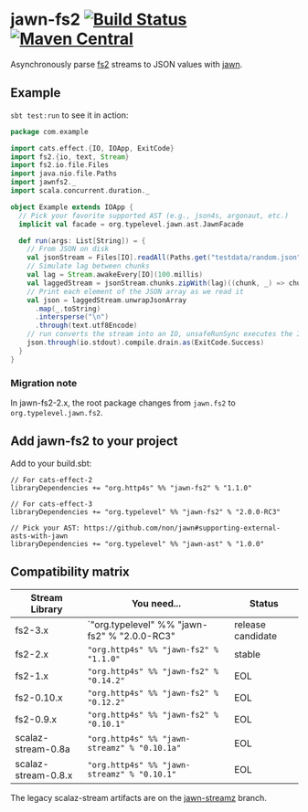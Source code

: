 # jawn-fs2 [![Build Status](https://travis-ci.org/typelevel/jawn-fs2.svg?branch=master)](https://travis-ci.org/typelevel/jawn-fs2) [![Maven Central](https://maven-badges.herokuapp.com/maven-central/org.http4s/jawn-fs2_2.12/badge.svg)](https://maven-badges.herokuapp.com/maven-central/org.http4s/jawn-fs2_2.12)

Asynchronously parse [fs2](https://github.com/functional-streams-for-scala/fs2) streams
to JSON values with [jawn](https://github.com/non/jawn).

## Example

`sbt test:run` to see it in action:

```Scala
package com.example

import cats.effect.{IO, IOApp, ExitCode}
import fs2.{io, text, Stream}
import fs2.io.file.Files
import java.nio.file.Paths
import jawnfs2._
import scala.concurrent.duration._

object Example extends IOApp {
  // Pick your favorite supported AST (e.g., json4s, argonaut, etc.)
  implicit val facade = org.typelevel.jawn.ast.JawnFacade

  def run(args: List[String]) = {
    // From JSON on disk
    val jsonStream = Files[IO].readAll(Paths.get("testdata/random.json"), 64)
    // Simulate lag between chunks
    val lag = Stream.awakeEvery[IO](100.millis)
    val laggedStream = jsonStream.chunks.zipWith(lag)((chunk, _) => chunk)
    // Print each element of the JSON array as we read it
    val json = laggedStream.unwrapJsonArray
      .map(_.toString)
      .intersperse("\n")
      .through(text.utf8Encode)
    // run converts the stream into an IO, unsafeRunSync executes the IO for its effects
    json.through(io.stdout).compile.drain.as(ExitCode.Success)
  }
}
```

### Migration note

In jawn-fs2-2.x, the root package changes from `jawn.fs2` to `org.typelevel.jawn.fs2`.

## Add jawn-fs2 to your project

Add to your build.sbt:

```
// For cats-effect-2
libraryDependencies += "org.http4s" %% "jawn-fs2" % "1.1.0"

// For cats-effect-3
libraryDependencies += "org.typelevel" %% "jawn-fs2" % "2.0.0-RC3"

// Pick your AST: https://github.com/non/jawn#supporting-external-asts-with-jawn
libraryDependencies += "org.typelevel" %% "jawn-ast" % "1.0.0"
```

## Compatibility matrix

| Stream Library      | You need...                                  | Status
| ------------------- | -------------------------------------------- | ------
| fs2-3.x             | `"org.typelevel" %% "jawn-fs2" % "2.0.0-RC3"  | release candidate
| fs2-2.x             | `"org.http4s" %% "jawn-fs2" % "1.1.0"`       | stable
| fs2-1.x             | `"org.http4s" %% "jawn-fs2" % "0.14.2"`      | EOL
| fs2-0.10.x          | `"org.http4s" %% "jawn-fs2" % "0.12.2"`      | EOL
| fs2-0.9.x           | `"org.http4s" %% "jawn-fs2" % "0.10.1"`      | EOL
| scalaz-stream-0.8a  | `"org.http4s" %% "jawn-streamz" % "0.10.1a"` | EOL
| scalaz-stream-0.8.x | `"org.http4s" %% "jawn-streamz" % "0.10.1"`  | EOL

The legacy scalaz-stream artifacts are on the [jawn-streamz](https://github.com/rossabaker/jawn-fs2/tree/jawn-streamz) branch.
